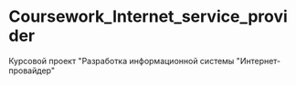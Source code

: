 # Coursework_Internet_service_provider
 Курсовой проект "Разработка информационной системы "Интернет-провайдер"
